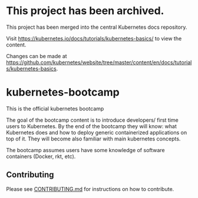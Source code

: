 # This project has been archived.

This project has been merged into the central Kubernetes docs repository.

Visit https://kubernetes.io/docs/tutorials/kubernetes-basics/ to view the content.

Changes can be made at https://github.com/kubernetes/website/tree/master/content/en/docs/tutorials/kubernetes-basics.

# kubernetes-bootcamp
This is the official kubernetes bootcamp

The goal of the bootcamp content is to introduce developers/ first time users to Kubernetes. By the end of the bootcamp they will know: what Kubernetes does and how to deploy generic containerized applications on top of it.
They will become also familiar with main kubernetes concepts.

The bootcamp assumes users have some knowledge of software containers (Docker, rkt, etc).

## Contributing

Please see [CONTRIBUTING.md](CONTRIBUTING.md) for instructions on how to contribute.
